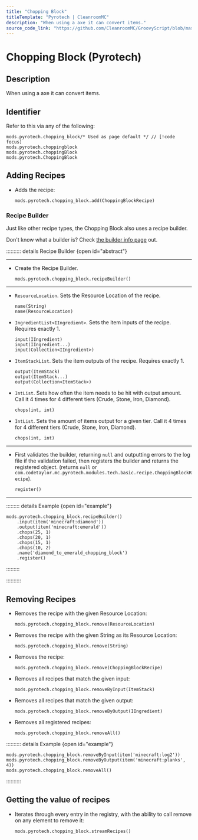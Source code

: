 ```yaml
---
title: "Chopping Block"
titleTemplate: "Pyrotech | CleanroomMC"
description: "When using a axe it can convert items."
source_code_link: "https://github.com/CleanroomMC/GroovyScript/blob/master/src/main/java/com/cleanroommc/groovyscript/compat/mods/pyrotech/ChoppingBlock.java"
---
```


# Chopping Block (Pyrotech)

## Description

When using a axe it can convert items.

## Identifier

Refer to this via any of the following:

```groovy:no-line-numbers {1}
mods.pyrotech.chopping_block/* Used as page default */ // [!code focus]
mods.pyrotech.choppingblock
mods.pyrotech.choppingBlock
mods.pyrotech.ChoppingBlock
```


## Adding Recipes

- Adds the recipe:

    ```groovy:no-line-numbers
    mods.pyrotech.chopping_block.add(ChoppingBlockRecipe)
    ```


### Recipe Builder

Just like other recipe types, the Chopping Block also uses a recipe builder.

Don't know what a builder is? Check [the builder info page](../../getting_started/builder.md) out.

:::::::::: details Recipe Builder {open id="abstract"}

---

- Create the Recipe Builder.

    ```groovy:no-line-numbers
    mods.pyrotech.chopping_block.recipeBuilder()
    ```

---

- `ResourceLocation`. Sets the Resource Location of the recipe.

    ```groovy:no-line-numbers
    name(String)
    name(ResourceLocation)
    ```

- `IngredientList<IIngredient>`. Sets the item inputs of the recipe. Requires exactly 1.

    ```groovy:no-line-numbers
    input(IIngredient)
    input(IIngredient...)
    input(Collection<IIngredient>)
    ```

- `ItemStackList`. Sets the item outputs of the recipe. Requires exactly 1.

    ```groovy:no-line-numbers
    output(ItemStack)
    output(ItemStack...)
    output(Collection<ItemStack>)
    ```

- `IntList`. Sets how often the item needs to be hit with output amount. Call it 4 times for 4 different tiers (Crude, Stone, Iron, Diamond).

    ```groovy:no-line-numbers
    chops(int, int)
    ```

- `IntList`. Sets the amount of items output for a given tier. Call it 4 times for 4 different tiers (Crude, Stone, Iron, Diamond).

    ```groovy:no-line-numbers
    chops(int, int)
    ```

---

- First validates the builder, returning `null` and outputting errors to the log file if the validation failed, then registers the builder and returns the registered object. (returns `null` or `com.codetaylor.mc.pyrotech.modules.tech.basic.recipe.ChoppingBlockRecipe`).

    ```groovy:no-line-numbers
    register()
    ```

---

::::::::: details Example {open id="example"}
```groovy:no-line-numbers
mods.pyrotech.chopping_block.recipeBuilder()
    .input(item('minecraft:diamond'))
    .output(item('minecraft:emerald'))
    .chops(25, 1)
    .chops(20, 1)
    .chops(15, 1)
    .chops(10, 2)
    .name('diamond_to_emerald_chopping_block')
    .register()
```

:::::::::

::::::::::

## Removing Recipes

- Removes the recipe with the given Resource Location:

    ```groovy:no-line-numbers
    mods.pyrotech.chopping_block.remove(ResourceLocation)
    ```

- Removes the recipe with the given String as its Resource Location:

    ```groovy:no-line-numbers
    mods.pyrotech.chopping_block.remove(String)
    ```

- Removes the recipe:

    ```groovy:no-line-numbers
    mods.pyrotech.chopping_block.remove(ChoppingBlockRecipe)
    ```

- Removes all recipes that match the given input:

    ```groovy:no-line-numbers
    mods.pyrotech.chopping_block.removeByInput(ItemStack)
    ```

- Removes all recipes that match the given output:

    ```groovy:no-line-numbers
    mods.pyrotech.chopping_block.removeByOutput(IIngredient)
    ```

- Removes all registered recipes:

    ```groovy:no-line-numbers
    mods.pyrotech.chopping_block.removeAll()
    ```

:::::::::: details Example {open id="example"}
```groovy:no-line-numbers
mods.pyrotech.chopping_block.removeByInput(item('minecraft:log2'))
mods.pyrotech.chopping_block.removeByOutput(item('minecraft:planks', 4))
mods.pyrotech.chopping_block.removeAll()
```

::::::::::

## Getting the value of recipes

- Iterates through every entry in the registry, with the ability to call remove on any element to remove it:

    ```groovy:no-line-numbers
    mods.pyrotech.chopping_block.streamRecipes()
    ```
